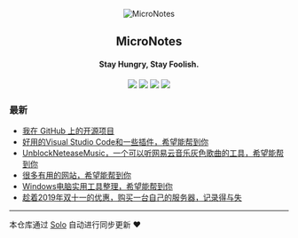 <p align="center"><img alt="MicroNotes" src="https://static.b3log.org/images/brand/solo-32.png"></p><h2 align="center">
MicroNotes
</h2>

<h4 align="center">Stay Hungry, Stay Foolish.</h4>
<p align="center"><a title="MicroNotes" target="_blank" href="https://github.com/grey1995/solo-blog"><img src="https://img.shields.io/github/last-commit/grey1995/solo-blog.svg?style=flat-square&color=FF9900"></a>
<a title="GitHub repo size in bytes" target="_blank" href="https://github.com/grey1995/solo-blog"><img src="https://img.shields.io/github/repo-size/grey1995/solo-blog.svg?style=flat-square"></a>
<a title="Solo Version" target="_blank" href="https://github.com/88250/solo/releases"><img src="https://img.shields.io/badge/solo-3.6.7-f1e05a.svg?style=flat-square&color=blueviolet"></a>
<a title="Hits" target="_blank" href="https://github.com/88250/hits"><img src="https://hits.b3log.org/grey1995/solo-blog.svg"></a></p>

### 最新

* [我在 GitHub 上的开源项目](https://www.micronotes.top/my-github-repos)
* [好用的Visual Studio Code和一些插件，希望能帮到你](https://www.micronotes.top/articles/2019/11/29/1575018764343.html)
* [UnblockNeteaseMusic，一个可以听网易云音乐灰色歌曲的工具，希望能帮到你](https://www.micronotes.top/articles/2019/11/21/1574331066094.html)
* [很多有用的网站，希望能帮到你](https://www.micronotes.top/articles/2019/11/20/1574243691277.html)
* [Windows电脑实用工具整理，希望能帮到你](https://www.micronotes.top/articles/2019/11/20/1574216116680.html)
* [趁着2019年双十一的优惠，购买一台自己的服务器，记录得与失](https://www.micronotes.top/hello-world)



---

本仓库通过 [Solo](https://github.com/88250/solo) 自动进行同步更新 ❤️ 